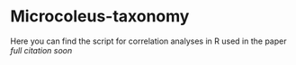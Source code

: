 # Microcoleus-taxonomy
Here you can find the script for correlation analyses in R used in the paper _full citation soon_
